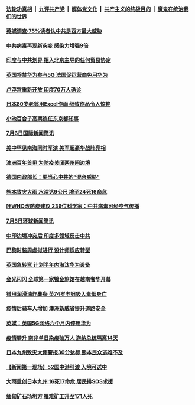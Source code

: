 ####  [法轮功真相](../../../../basic/blob/master/README.md?t=07070431) &nbsp;|&nbsp; [九评共产党](../../../../9ping.md/blob/master/README.md?t=07070431) &nbsp;|&nbsp; [解体党文化](../../../../jtdwh.md/blob/master/README.md?t=07070431)  &nbsp;|&nbsp; [共产主义的终极目的](../../../../gczydzjmd.md/blob/master/README.md?t=07070431) &nbsp;|&nbsp; [魔鬼在统治我们的世界](../../../../mgztzwmdsj.md/blob/master/README.md?t=07070431) 

#### [英媒调查:75%读者认中共是西方最大威胁](../pages/prog202/a102887364.md?t=07070431) 

#### [中共病毒再现新突变 感染力增强9倍](../pages/prog202/a102887352.md?t=07070431) 

#### [印度与中共划界 拒入北京主导的任何贸易协定](../pages/prog202/a102887325.md?t=07070431) 


#### [英国将禁华为参与5G 法国促运营商免用华为](../pages/prog202/a102887264.md?t=07070431) 

#### [卢浮宫重新开放 印度70万人确诊](../pages/prog202/a102887261.md?t=07070431) 


#### [日本80岁老翁用Excel作画 细致作品令人惊艳](../pages/prog202/a102887057.md?t=07070431) 

#### [小池百合子高票连任东京都知事](../pages/prog202/a102887126.md?t=07070431) 

#### [7月6日国际新闻简讯](../pages/prog202/a102887058.md?t=07070431) 

#### [美中罕见南海同时军演 美军超豪华战阵亮相](../pages/prog202/a102887038.md?t=07070431) 

#### [澳洲百年首见 为防疫关闭两州间边境](../pages/prog202/a102887028.md?t=07070431) 

#### [德国内政部长：要当心中共的“混合威胁”](../pages/prog202/a102886961.md?t=07070431) 

#### [熊本致灾大雨 水深达9公尺 增至24死16命危](../pages/prog202/a102886899.md?t=07070431) 


#### [吁WHO改防疫建议 239位科学家：中共病毒可经空气传播](../pages/prog202/a102886857.md?t=07070431) 

#### [7月5日环球新闻简讯](../pages/prog202/a102886733.md?t=07070431) 

#### [中印边境冲突后 印度多领域反击中共](../pages/prog202/a102886764.md?t=07070431) 

#### [巴黎时装周虚拟进行 设计师适应转型](../pages/prog202/a102886691.md?t=07070431) 

#### [英国急转弯 计划半年内淘汰华为设备](../pages/prog202/a102886668.md?t=07070431) 


#### [金光闪闪 全球第一家镀金旅馆在越南奢华开幕](../pages/prog202/a102886532.md?t=07070431) 

#### [错用润滑油炸薯条 英74岁老妇吸入毒烟身亡](../pages/prog202/a102886596.md?t=07070431) 

#### [疫情后骑车人增加 澳洲新威省提升道路安全](../pages/prog202/a102886643.md?t=07070431) 

#### [英媒：英国5G网络六个月内停用华为](../pages/prog202/a102886625.md?t=07070431) 

#### [疫情攀升 南非单日染疫破万人 迦纳总统隔离14天](../pages/prog202/a102886526.md?t=07070431) 

#### [日本九州致灾大雨警报30分达标  熊本民众逃难不及](../pages/prog202/a102886506.md?t=07070431) 

#### [【新闻第一现场】52国中港引渡 入境可送中](../pages/prog202/a102886487.md?t=07070431) 

#### [大雨重创日本九州 16死17命危 居民排SOS求援](../pages/prog202/a102886446.md?t=07070431) 

#### [缅甸矿石场坍方 罹难矿工升至171人死](../pages/prog202/a102886423.md?t=07070431) 

